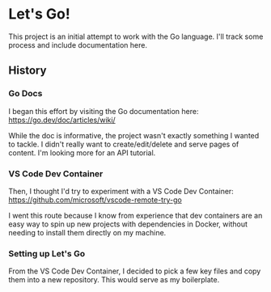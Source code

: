 # Let's Go!

This project is an initial attempt to work with the Go language. I'll track some process and include
documentation here.

## History

### Go Docs

I began this effort by visiting the Go documentation here: https://go.dev/doc/articles/wiki/

While the doc is informative, the project wasn't exactly something I wanted to tackle. I didn't
really want to create/edit/delete and serve pages of content. I'm looking more for an API tutorial.

### VS Code Dev Container

Then, I thought I'd try to experiment with a VS Code Dev Container:
https://github.com/microsoft/vscode-remote-try-go

I went this route because I know from experience that dev containers are an easy way to spin up new
projects with dependencies in Docker, without needing to install them directly on my machine.

### Setting up Let's Go

From the VS Code Dev Container, I decided to pick a few key files and copy them into a new
repository. This would serve as my boilerplate.
